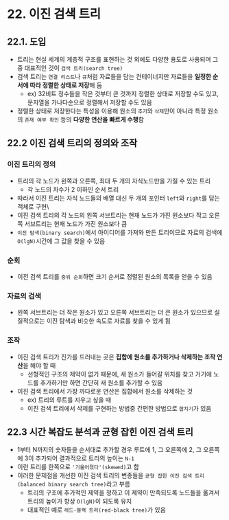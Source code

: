 # 22. 이진 검색 트리
## 22.1. 도입
- 트리는 현실 세계의 계층적 구조를 표현하는 것 외에도 다양한 용도로 사용되며 그중 대표적인 것이 `검색 트리(search tree)`
- 검색 트리는 `연결 리스트`나 `큐`처럼 자료들을 담는 컨테이너지만 자료들을 **일정한 순서에 따라 정렬한 상태로 저장**해 둠
    - ex) 32비트 정수들을 작은 것부터 큰 것까지 정렬한 상태로 저장할 수도 있고, 문자열을 가나다순으로 정렬해서 저장할 수도 있음
- 정렬한 상태로 저장한다는 특성을 이용해 원소의 `추가`와 `삭제`만이 아니라 특정 원소의 `존재 여부 확인` 등의 **다양한 연산을 빠르게 수행**함
   

## 22.2 이진 검색 트리의 정의와 조작
   
### 이진 트리의 정의
- 트리의 각 노드가 왼쪽과 오른쪽, 최대 두 개의 자식노드만을 가질 수 있는 트리
    - 각 노드의 차수가 2 이하인 순서 트리
- 따라서 이진 트리는 자식 노드들의 배열 대신 두 개의 포인터 `left`와 `right`를 담는 객체로 구현\
- 이진 검색 트리의 각 노드의 왼쪽 서브트리는 현재 노드가 가진 원소보다 작고 오른쪽 서브트리는 현재 노드가 가진 원소보다 큼
- `이진 탐색(binary search)`에서 아이디어를 가져와 만든 트리이므로 자료의 검색에 `O(lgN)`시간에 그 값을 찾을 수 있음

### 순회
- 이전 검색 트리를 `중위 순회`하면 크기 순서로 정렬된 원소의 목록을 얻을 수 있음

### 자료의 검색
- 왼쪽 서브트리는 더 작은 원소가 있고 오른쪽 서브트리는 더 큰 원소가 있으므로 실질적으로는 이진 탐색과 비슷한 속도로 자료를 찾을 수 있게 됨

### 조작
- 이진 검색 트리가 진가를 드러내는 곳은 **집합에 원소를 추가하거나 삭제하는 조작 연산**을 해야 할 때
    - 선형적인 구조의 제약이 없기 때문에, 새 원소가 들어갈 위치를 찾고 거기에 노드를 추가하기만 하면 간단히 새 원소를 추가할 수 있음
- 이진 검색 트리에서 가장 까다로운 연산은 집합에서 원소를 삭제하는 것
    - ex) 트리의 루트를 지우고 싶을 때
    - 이진 검색 트리에서 삭제를 구현하는 방법중 간편한 방법으로 `합치기`가 있음
   

## 22.3 시간 복잡도 분석과 균형 잡힌 이진 검색 트리
   
- 1부터 N까지의 숫자들을 순서대로 추가할 경우 루트에 1, 그 오른쪽에 2, 그 오른쪽에 3이 추가되어 결과적으로 트리의 높이는 `N-1`
- 이런 트리를 한쪽으로 `'기울어졌다'(skewed)`고 함
- 이러한 문제점을 개선한 이진 검색 트리의 변종들을 `균형 잡힌 이진 검색 트리(balanced binary search tree)`라고 부름
    - 트리의 구조에 추가적인 제약을 정하고 이 제약이 만족되도록 노드들을 옮겨서 트리의 높이가 항상 `O(lgN)`이 되도록 유지
    - 대표적인 예로 `레드-블랙 트리(red-black tree)`가 있음

